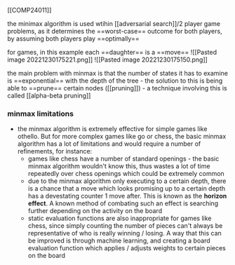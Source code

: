 [[COMP24011]]

the minimax algorithm is used wtihin [[adversarial search]]/2 player game problems, as it determines the ==worst-case== outcome for both players, by assuming both players play ==optimally==

for games, in this example each ==daughter== is a ==move== 
![[Pasted image 20221230175221.png]]
![[Pasted image 20221230175150.png]]

the main problem with minmax is that the number of states it has to examine is ==exponential== with the depth of the tree - the solution to this is being able to ==prune== certain nodes ([[pruning]]) - a technique involving this is called [[alpha-beta pruning]]

### minmax limitations
- the minmax algorithm is extremely effective for simple games like othello. But for more complex games like go or chess, the basic minmax algorithm has a lot of limitations and would require a number of refinements, for instance:
	- games like chess have a number of standard openings - the basic minmax algorithm wouldn't know this, thus wastes a lot of time repeatedly over chess openings which could be extremely common
	- due to the minmax algorithm only executing to a certain depth, there is a chance that a move which looks promising up to a certain depth has a devestating counter 1 move after. This is known as the **horizon effect**. A known method of combating such an effect is searching further depending on the activity on the board
	- static evaluation functions are also inappropriate for games like chess, since simply counting the number of pieces can't always be representative of who is really winning / losing. A way that this can be improved is through machine learning, and creating a board evaluation function which applies / adjusts weights to certain pieces on the board
